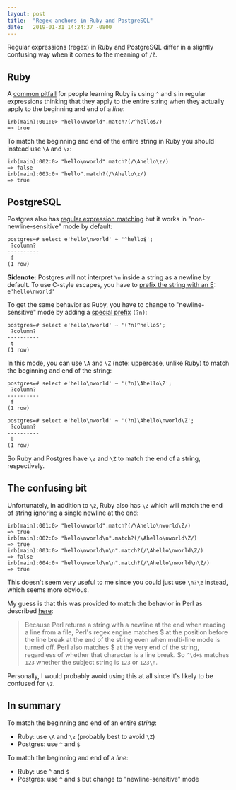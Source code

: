 ```yaml
---
layout: post
title:  "Regex anchors in Ruby and PostgreSQL"
date:   2019-01-31 14:24:37 -0800
---
```

Regular expressions (regex) in Ruby and PostgreSQL differ in a slightly confusing way when it comes to the meaning of `/Z`.

## Ruby

A [common pitfall](https://batsov.com/articles/2013/12/04/regexp-anchors-in-ruby/) for people learning Ruby is using `^` and `$` in regular expressions thinking that they apply to the entire string when they actually apply to the beginning and end of a *line*:

```
irb(main):001:0> "hello\nworld".match?(/^hello$/)
=> true
```

To match the beginning and end of the entire string in Ruby you should instead use `\A` and `\z`:

```
irb(main):002:0> "hello\nworld".match?(/\Ahello\z/)
=> false
irb(main):003:0> "hello".match?(/\Ahello\z/)
=> true
```

## PostgreSQL

Postgres also has [regular expression matching](https://www.postgresql.org/docs/current/functions-matching.html#FUNCTIONS-POSIX-REGEXP) but it works in "non-newline-sensitive" mode by default:

```
postgres=# select e'hello\nworld' ~ '^hello$';
 ?column?
----------
 f
(1 row)
```

**Sidenote:** Postgres will not interpret `\n` inside a string as a newline by default. To use C-style escapes, you have to [prefix the string with an E](https://www.postgresql.org/docs/current/sql-syntax-lexical.html#SQL-SYNTAX-STRINGS-ESCAPE): `e'hello\nworld'`


To get the same behavior as Ruby, you have to change to "newline-sensitive" mode by adding a [special prefix](https://www.postgresql.org/docs/current/functions-matching.html#POSIX-METASYNTAX) `(?n)`:

```
postgres=# select e'hello\nworld' ~ '(?n)^hello$';
 ?column?
----------
 t
(1 row)
````

In this mode, you can use `\A` and `\Z` (note: uppercase, unlike Ruby) to match the beginning and end of the string:

```
postgres=# select e'hello\nworld' ~ '(?n)\Ahello\Z';
 ?column?
----------
 f
(1 row)

postgres=# select e'hello\nworld' ~ '(?n)\Ahello\nworld\Z';
 ?column?
----------
 t
(1 row)
```

So Ruby and Postgres have `\z` and `\Z` to match the end of a string, respectively.

## The confusing bit

Unfortunately, in addition to `\z`, Ruby also has `\Z` which will match the end of string ignoring a single newline at the end:
```
irb(main):001:0> "hello\nworld".match?(/\Ahello\nworld\Z/)
=> true
irb(main):002:0> "hello\nworld\n".match?(/\Ahello\nworld\Z/)
=> true
irb(main):003:0> "hello\nworld\n\n".match?(/\Ahello\nworld\Z/)
=> false
irb(main):004:0> "hello\nworld\n\n".match?(/\Ahello\nworld\n\Z/)
=> true
```

This doesn't seem very useful to me since you could just use `\n?\z` instead, which seems more obvious.

My guess is that this was provided to match the behavior in Perl as described [here](https://www.regular-expressions.info/anchors.html):
>Because Perl returns a string with a newline at the end when reading a line from a file, Perl's regex engine matches $ at the position before the line break at the end of the string even when multi-line mode is turned off. Perl also matches $ at the very end of the string, regardless of whether that character is a line break. So `^\d+$` matches `123` whether the subject string is `123` or `123\n`.

Personally, I would probably avoid using this at all since it's likely to be confused for `\z`.

## In summary

To match the beginning and end of an entire *string*:

- Ruby: use `\A` and `\z` (probably best to avoid `\Z`)
- Postgres: use `^` and `$`

To match the beginning and end of a *line*:

- Ruby: use `^` and `$`
- Postgres: use `^` and `$` but change to "newline-sensitive" mode
